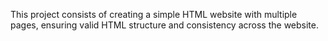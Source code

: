 This project consists of creating a simple HTML website with multiple pages, ensuring valid HTML structure and consistency across the website.
